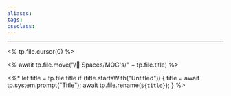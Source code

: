 ```yaml
---
aliases:
tags:
cssclass:
---
```





---
<% tp.file.cursor(0) %>

<% await tp.file.move("/🌿 Spaces/MOC's/" + tp.file.title) %>

<%*
  let title = tp.file.title
  if (title.startsWith("Untitled")) {
    title = await tp.system.prompt("Title");
    await tp.file.rename(`${title}`);
  } 
%>